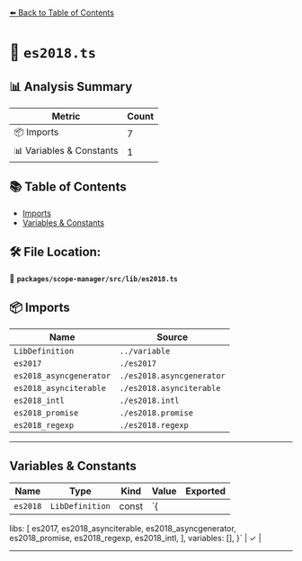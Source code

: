 [⬅️ Back to Table of Contents](../../../../index.md)

# 📄 `es2018.ts`

## 📊 Analysis Summary

| Metric | Count |
|--------|-------|
| 📦 Imports | 7 |
| 📊 Variables & Constants | 1 |

## 📚 Table of Contents

- [Imports](#imports)
- [Variables & Constants](#variables-constants)

## 🛠️ File Location:
📂 **`packages/scope-manager/src/lib/es2018.ts`**

## 📦 Imports

| Name | Source |
|------|--------|
| `LibDefinition` | `../variable` |
| `es2017` | `./es2017` |
| `es2018_asyncgenerator` | `./es2018.asyncgenerator` |
| `es2018_asynciterable` | `./es2018.asynciterable` |
| `es2018_intl` | `./es2018.intl` |
| `es2018_promise` | `./es2018.promise` |
| `es2018_regexp` | `./es2018.regexp` |


---

## Variables & Constants

| Name | Type | Kind | Value | Exported |
|------|------|------|-------|----------|
| `es2018` | `LibDefinition` | const | `{
  libs: [
    es2017,
    es2018_asynciterable,
    es2018_asyncgenerator,
    es2018_promise,
    es2018_regexp,
    es2018_intl,
  ],
  variables: [],
}` | ✓ |


---